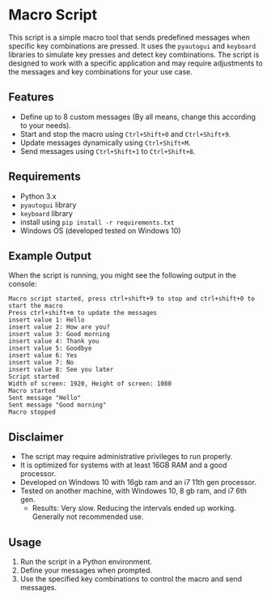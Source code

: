 # Macro Script

This script is a simple macro tool that sends predefined messages when specific key combinations are pressed. It uses the `pyautogui` and `keyboard` libraries to simulate key presses and detect key combinations. The script is designed to work with a specific application and may require adjustments to the messages and key combinations for your use case.

## Features

- Define up to 8 custom messages (By all means, change this according to your needs).
- Start and stop the macro using `Ctrl+Shift+0` and `Ctrl+Shift+9`.
- Update messages dynamically using `Ctrl+Shift+M`.
- Send messages using `Ctrl+Shift+1` to `Ctrl+Shift+8`.

## Requirements

- Python 3.x
- `pyautogui` library
- `keyboard` library
- install using `pip install -r requirements.txt`
- Windows OS (developed tested on Windows 10)

## Example Output

When the script is running, you might see the following output in the console:

```
Macro script started, press ctrl+shift+9 to stop and ctrl+shift+0 to start the macro
Press ctrl+shift+m to update the messages
insert value 1: Hello
insert value 2: How are you?
insert value 3: Good morning
insert value 4: Thank you
insert value 5: Goodbye
insert value 6: Yes
insert value 7: No
insert value 8: See you later
Script started
Width of screen: 1920, Height of screen: 1080
Macro started
Sent message "Hello"
Sent message "Good morning"
Macro stopped
```

## Disclaimer

- The script may require administrative privileges to run properly.
- It is optimized for systems with at least 16GB RAM and a good processor.
- Developed on Windows 10 with 16gb ram and an i7 11th gen processor.
- Tested on another machine, with Windowes 10, 8 gb ram, and i7 6th gen.
  - Results: Very slow. Reducing the intervals ended up working. Generally not recommended use.

## Usage

1. Run the script in a Python environment.
2. Define your messages when prompted.
3. Use the specified key combinations to control the macro and send messages.
